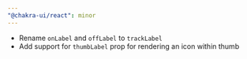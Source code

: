 ```yaml
---
"@chakra-ui/react": minor
---
```


- Rename `onLabel` and `offLabel` to `trackLabel`
- Add support for `thumbLabel` prop for rendering an icon within thumb
